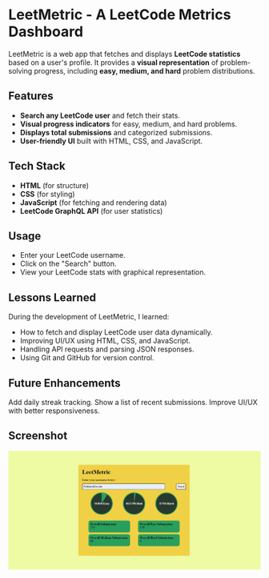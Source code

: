 # LeetMetric - A LeetCode Metrics Dashboard

LeetMetric is a web app that fetches and displays **LeetCode statistics** based on a user's profile. It provides a **visual representation** of problem-solving progress, including **easy, medium, and hard** problem distributions.

## Features
- **Search any LeetCode user** and fetch their stats.
- **Visual progress indicators** for easy, medium, and hard problems.
- **Displays total submissions** and categorized submissions.
- **User-friendly UI** built with HTML, CSS, and JavaScript.

## Tech Stack
- **HTML** (for structure)
- **CSS** (for styling)
- **JavaScript** (for fetching and rendering data)
- **LeetCode GraphQL API** (for user statistics)
 
## Usage
- Enter your LeetCode username.
- Click on the "Search" button.
- View your LeetCode stats with graphical representation.

## Lessons Learned
During the development of LeetMetric, I learned:
- How to fetch and display LeetCode user data dynamically.
- Improving UI/UX using HTML, CSS, and JavaScript.
- Handling API requests and parsing JSON responses.
- Using Git and GitHub for version control.

## Future Enhancements
Add daily streak tracking.
Show a list of recent submissions.
Improve UI/UX with better responsiveness.

## Screenshot
![LeetMetric UI](Leetmetric%20UI.jpg)
